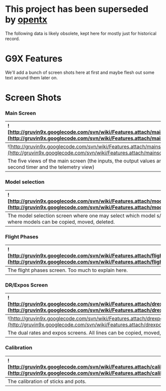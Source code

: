 # This project has been superseded by [opentx](http://opentx.googlecode.com/) #

The following data is likely obsolete, kept here for mostly just for historical record.


# G9X Features #

We'll add a bunch of screen shots here at first and maybe flesh out some text around them later on.

# Screen Shots #


### Main Screen ###
|![http://gruvin9x.googlecode.com/svn/wiki/Features.attach/mainscreen_01.jpg](http://gruvin9x.googlecode.com/svn/wiki/Features.attach/mainscreen_01.jpg) | ![http://gruvin9x.googlecode.com/svn/wiki/Features.attach/mainscreen_02.jpg](http://gruvin9x.googlecode.com/svn/wiki/Features.attach/mainscreen_02.jpg) | ![http://gruvin9x.googlecode.com/svn/wiki/Features.attach/mainscreen_03.jpg](http://gruvin9x.googlecode.com/svn/wiki/Features.attach/mainscreen_03.jpg) |
|:-------------------------------------------------------------------------------------------------------------------------------------------------------|:--------------------------------------------------------------------------------------------------------------------------------------------------------|:--------------------------------------------------------------------------------------------------------------------------------------------------------|
| ![http://gruvin9x.googlecode.com/svn/wiki/Features.attach/mainscreen_04.jpg](http://gruvin9x.googlecode.com/svn/wiki/Features.attach/mainscreen_04.jpg) | ![http://gruvin9x.googlecode.com/svn/wiki/Features.attach/mainscreen_05.jpg](http://gruvin9x.googlecode.com/svn/wiki/Features.attach/mainscreen_05.jpg) |  |
| The five views of the main screen (the inputs, the output values and bars, the second timer and the telemetry view) | | |


### Model selection ###
|![http://gruvin9x.googlecode.com/svn/wiki/Features.attach/modelsel_02.png](http://gruvin9x.googlecode.com/svn/wiki/Features.attach/modelsel_02.png) |![http://gruvin9x.googlecode.com/svn/wiki/Features.attach/modelsel_03.png](http://gruvin9x.googlecode.com/svn/wiki/Features.attach/modelsel_03.png) | ![http://gruvin9x.googlecode.com/svn/wiki/Features.attach/modelsel_04.png](http://gruvin9x.googlecode.com/svn/wiki/Features.attach/modelsel_04.png) |
|:---------------------------------------------------------------------------------------------------------------------------------------------------|:---------------------------------------------------------------------------------------------------------------------------------------------------|:----------------------------------------------------------------------------------------------------------------------------------------------------|
| The model selection screen where one may select which model s/he will fly and where models can be copied, moved, deleted. | | |


### Flight Phases ###
|![http://gruvin9x.googlecode.com/svn/wiki/Features.attach/flightphases_01.png](http://gruvin9x.googlecode.com/svn/wiki/Features.attach/flightphases_01.png) |![http://gruvin9x.googlecode.com/svn/wiki/Features.attach/flightphases_02.png](http://gruvin9x.googlecode.com/svn/wiki/Features.attach/flightphases_02.png) |
|:-----------------------------------------------------------------------------------------------------------------------------------------------------------|:-----------------------------------------------------------------------------------------------------------------------------------------------------------|
| The flight phases screen. Too much to explain here. | |


### DR/Expos Screen ###
|![http://gruvin9x.googlecode.com/svn/wiki/Features.attach/drexpo_01.png](http://gruvin9x.googlecode.com/svn/wiki/Features.attach/drexpo_01.png) | ![http://gruvin9x.googlecode.com/svn/wiki/Features.attach/drexpo_02.png](http://gruvin9x.googlecode.com/svn/wiki/Features.attach/drexpo_02.png) | ![http://gruvin9x.googlecode.com/svn/wiki/Features.attach/drexpo_03.png](http://gruvin9x.googlecode.com/svn/wiki/Features.attach/drexpo_03.png) |
|:-----------------------------------------------------------------------------------------------------------------------------------------------|:------------------------------------------------------------------------------------------------------------------------------------------------|:------------------------------------------------------------------------------------------------------------------------------------------------|
| ![http://gruvin9x.googlecode.com/svn/wiki/Features.attach/drexpo_04.png](http://gruvin9x.googlecode.com/svn/wiki/Features.attach/drexpo_04.png) | ![http://gruvin9x.googlecode.com/svn/wiki/Features.attach/drexpo_05.png](http://gruvin9x.googlecode.com/svn/wiki/Features.attach/drexpo_05.png) |  |
| The dual rates and expos screens. All lines  can be copied, moved, deleted. | | |

### Calibration ###
|![http://gruvin9x.googlecode.com/svn/wiki/Features.attach/calibration_01.png](http://gruvin9x.googlecode.com/svn/wiki/Features.attach/calibration_01.png) |![http://gruvin9x.googlecode.com/svn/wiki/Features.attach/calibration_02.png](http://gruvin9x.googlecode.com/svn/wiki/Features.attach/calibration_02.png) | ![http://gruvin9x.googlecode.com/svn/wiki/Features.attach/calibration_03.png](http://gruvin9x.googlecode.com/svn/wiki/Features.attach/calibration_03.png) |
|:---------------------------------------------------------------------------------------------------------------------------------------------------------|:---------------------------------------------------------------------------------------------------------------------------------------------------------|:----------------------------------------------------------------------------------------------------------------------------------------------------------|
| The calibration of sticks and pots. | | |